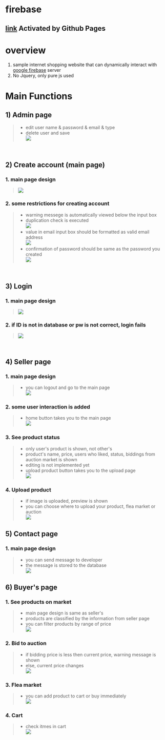 # firebase

## [link](https://oculi-s.github.io/firebase/) Activated by Github Pages

# overview
1) sample internet shopping website that can dynamically interact with [google firebase](https://firebase.google.com/) server
2) No Jquery, only pure js used

# Main Functions
## 1) Admin page
 >- edit user name & password & email & type
 >- delete user and save
<br> <image src=https://user-images.githubusercontent.com/44251667/130030480-7a3888e4-4337-4c3b-bef5-bfa54bc8c7d2.png>

<br>

## 2) Create account (main page)
### 1. main page design
> <image src=https://user-images.githubusercontent.com/44251667/130019500-10a8145d-840d-4851-a112-bc21c5529dd1.png>

### 2. some restrictions for creating account
 >- warning messege is automatically viewed below the input box
 >- duplication check is executed
 <br> <image src=https://user-images.githubusercontent.com/44251667/130017633-7f17c9c5-1383-471c-9091-27053c74e633.png>
 >- value in email input box should be formatted as valid email address
 <br> <image src=https://user-images.githubusercontent.com/44251667/130018184-c3b001a6-b823-46db-878d-2a6d5df1ff2f.png>
 >- confirmation of password should be same as the password you created
 <br> <image src=https://user-images.githubusercontent.com/44251667/130018391-0f619d96-dd4c-446d-b3e6-513dde1841b5.png>

<br>

## 3) Login
### 1. main page design
> <image src=https://user-images.githubusercontent.com/44251667/130019582-1c7f345c-aad0-4b89-92ec-77b3840cb523.png>

### 2. if ID is not in database or pw is not correct, login fails
> <image src=https://user-images.githubusercontent.com/44251667/130018769-8f0ad3ec-41f0-41d9-8e75-30ed91a42256.png>

<br>

## 4) Seller page
### 1. main page design
>- you can logout and go to the main page
<br><image src=https://user-images.githubusercontent.com/44251667/130019691-fc61af89-d602-4b28-bc5c-1d6266436052.png>

### 2. some user interaction is added
>- home button takes you to the main page
<br><image src=https://im.ezgif.com/tmp/ezgif-1-5add482b6714.gif>

### 3. See product status
>- only user's product is shown, not other's
>- product's name, price, users who liked, status, biddings from auction market is shown
>- editing is not implemented yet
>- upload product button takes you to the upload page
<br><image src=https://user-images.githubusercontent.com/44251667/130020294-7d06c7bd-67d8-4ac5-8d96-96f5aa6e8fdb.png>

### 4. Upload product
>- if image is uploaded, preview is shown
>- you can choose where to upload your product, flea market or auction
<br><image src=https://user-images.githubusercontent.com/44251667/130020875-0d97a805-8dd0-4b27-b710-5fa90885145c.png>

## 5) Contact page
### 1. main page design
>- you can send message to developer
>- the message is stored to the database
<br><image src=https://user-images.githubusercontent.com/44251667/130021522-f8a0eb98-d947-4e2c-a765-eb6ed709322a.png>

## 6) Buyer's page
### 1. See products on market
>- main page design is same as seller's
>- products are classified by the information from seller page
>- you can filter products by range of price
<br><image src=https://user-images.githubusercontent.com/44251667/130022362-62623596-16e1-4b4b-b1f1-63b6e4c9f87f.png>

### 2. Bid to auction
>- if bidding price is less then current price, warning message is shown
>- else, current price changes
<br><image src=https://im2.ezgif.com/tmp/ezgif-2-f40fd4938dc3.gif>

### 3. Flea market
>- you can add product to cart or buy immediately
<br><image src=https://user-images.githubusercontent.com/44251667/130023894-ae12400d-f6a3-4fcd-b572-2c7c425d90f3.png>

### 4. Cart
>- check itmes in cart
 <br><image src=https://user-images.githubusercontent.com/44251667/130030675-2e25e843-3657-405e-ba75-39830d2afb32.png>
